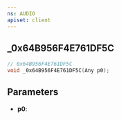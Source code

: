 ```yaml
---
ns: AUDIO
apiset: client
---
```

## _0x64B956F4E761DF5C

```c
// 0x64B956F4E761DF5C
void _0x64B956F4E761DF5C(Any p0);
```


## Parameters
* **p0**:



